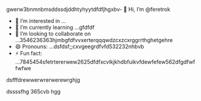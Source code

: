 gwerw3bnmnbmsddssdjddhtyhyytdfdfjhgxbv- 👋 Hi, I’m @feretrok
- 👀 I’m interested in ...
- 🌱 I’m currently learning ...gfdfdf
- 💞️ I’m looking to collaborate on ...3546236363hjmbgfdfvvxerterqqqwdzcxzcxrggrrthghetgehre
- 😄 Pronouns: ...dsfdsf;;cxvgeegrdfvfd532232nhbvb
- ⚡ Fun fact: ...7845454sfetrtererwew2625dfdfxcvlkjkhdbfuikvfdewfefew562dfgdfwffwfwe
<!---2fdguydsfsdfsdfvdfdsdsfile) appears on your GitHub profile.gfffwfeewfwedbvvvv
You can click the Preview link to take a look at your changes.53zxsd666996rtytyrfdgdfgdfasasfswfefewwtdfgfdfgdf
--->dsfffdrewwerwrerwerewrghjg
dssssfhg
365cvb
hgg
